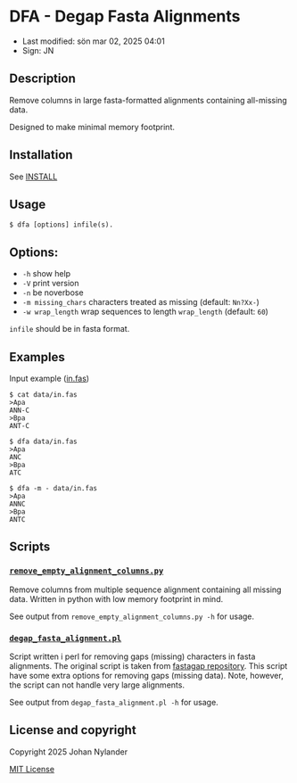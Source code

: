 # DFA - Degap Fasta Alignments

- Last modified: sön mar 02, 2025  04:01
- Sign: JN

## Description

Remove columns in large fasta-formatted alignments containing all-missing data.

Designed to make minimal memory footprint.

## Installation

See [INSTALL](INSTALL)

## Usage

    $ dfa [options] infile(s).

## Options:

- `-h`               show help
- `-V`               print version
- `-n`               be noverbose
- `-m missing_chars` characters treated as missing (default: `Nn?Xx-`)
- `-w wrap_length`   wrap sequences to length `wrap_length` (default: `60`)

`infile` should be in fasta format.

## Examples

Input example ([in.fas](data/in.fas))

    $ cat data/in.fas
    >Apa
    ANN-C
    >Bpa
    ANT-C

    $ dfa data/in.fas
    >Apa
    ANC
    >Bpa
    ATC

    $ dfa -m - data/in.fas
    >Apa
    ANNC
    >Bpa
    ANTC

## Scripts

### [`remove_empty_alignment_columns.py`](scripts/remove_empty_alignment_columns.py)

Remove columns from multiple sequence alignment containing all missing data.
Written in python with low memory footprint in mind.

See output from `remove_empty_alignment_columns.py -h` for usage.

### [`degap_fasta_alignment.pl`](scripts/degap_fasta_alignment.pl)

Script written i perl for removing gaps (missing) characters in fasta
alignments. The original script is taken from [fastagap
repository](https://github.com/nylander/fastagap/blob/main/degap_fasta_alignment.pl).
This script have some extra options for removing gaps (missing data).  Note,
however, the script can not handle very large alignments.

See output from `degap_fasta_alignment.pl -h` for usage.

## License and copyright

Copyright 2025 Johan Nylander

[MIT License](LICENSE)

